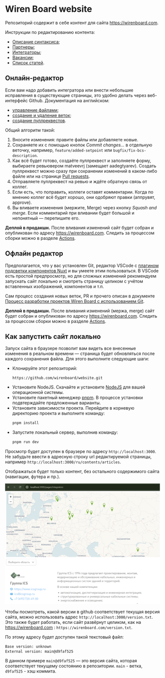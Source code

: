 # Wiren Board website
Репозиторий содержит в себе контент для сайта https://wirenboard.com.

Инструкции по редактированию контента:
- [Описание синтаксиса](/doc/syntax.md);
- [Партнеры](./doc/partners.md);
- [Интеграторы](./doc/integrators.md);
- [Вакансии](./doc/jobs.md);
- [Список статей](./doc/articles.md).

## Онлайн-редактор
Если вам надо добавить интегратора или внести небольшие исправления в существующие страницы, это удобно делать через веб-интерфейс Github. Документация на английском:
- [управление файлами](https://docs.github.com/ru/repositories/working-with-files/managing-files);
- [создание и удаление веток](https://docs.github.com/en/pull-requests/collaborating-with-pull-requests/proposing-changes-to-your-work-with-pull-requests/creating-and-deleting-branches-within-your-repository);
- [создание пуллреквестов](https://docs.github.com/en/pull-requests/collaborating-with-pull-requests/proposing-changes-to-your-work-with-pull-requests/creating-a-pull-request).

Общий алгоритм такой:
1. Вносите изменения: правите файлы или добавляете новые.
2. Сохраняете их с помощью кнопок _Commit changes…_ в отдельную веточку, например, `feature/added-setpoint` или `bugfix/fix-bcs-description`.
3. Как всё будет готово, создаёте пуллреквест и заполняете форму, выбираете ревьювером matveevrj (замещает aadegtyarev). Создать пуллреквест можно сразу при сохранении изменений в каком-либо файле или на странице [Pull requests](https://github.com/wirenboard/website/pulls).
4. Отправляете пуллреквест на ревью и ждёте обратную связь от коллег.
5. Если есть, что поправить, коллеги оставят комментарии. Когда по мнению коллег всё будет хорошо, они одобряют правки (аппрувят, approve).
6. Вы вливаете изменения (мержите, Merge) через кнопку _Squash and merge_. Если комментарий при вливании будет большой и непонятный — перепишите его.

**Деплой в продакшн.** После вливания изменений сайт будет собран и опубликован по адресу https://wirenboard.com. Следить за процессом сборки можно в разделе [Actions](https://github.com/wirenboard/website/actions).

## Офлайн редактор

Предполагается, что у вас установлен Git, редактор VSCode с [плагином подсветки компонентов Nuxt](https://marketplace.visualstudio.com/items?itemName=Nuxt.mdc) и вы умеете этим пользоваться. В VSCode есть простой предпросмотр, но для сложных изменений рекомендуем запускать сайт локально и смотреть страницу целиком с учётом вставленных изображений, компонентов и т.п.

Сам процесс создания новых веток, PR и прочего описан в документе [Процесс разработки проектов Wiren Board с использованием Git](https://github.com/wirenboard/codestyle/blob/master/workflow.md).

**Деплой в продакшн.** После вливания изменений (мержа, merge) сайт будет собран и опубликован по адресу https://wirenboard.com. Следить за процессом сборки можно в разделе [Actions](https://github.com/wirenboard/website/actions).

## Как запустить сайт локально
Запуск сайта в браузере позволит вам видеть все внесенные изменения в реальном времени — страница будет обновляться после каждого сохранения файла. Для этого выполните следующие шаги:

- Клонируйте этот репозиторий:
  ```
  https://github.com/wirenboard/website.git
  ```
- Установите NodeJS. Скачайте и установите [NodeJS](https://nodejs.org/en/download/prebuilt-installer) для вашей операционной системы.
- Установите пакетный менеджер [pnpm](https://pnpm.io/installation). В процессе установки подвтерждайте предложенные варианты.
- Установите зависимости проекта. Перейдите в корневую директорию проекта и выполните команду:
    ```bash
    pnpm install
    ```
- Запустите локальный сервер, выполнив команду:
    ```bash
    pnpm run dev
    ```

Просмотр будет доступен в браузере по адресу `http://localhost:3000`. Не забудьте ввести в адресную строку url редактируемой страницы, например `http://localhost:3000/ru/contents/articles`.

Отображаться будет только контент, без остального содержимого сайта (навигации, футера и пр.).

![Пример страницы](doc/example.png)

Чтобы посмотреть, какой версии в github соответствует текущая версия сайта, можно использовать адрес `http://localhost:3000/version.txt`.
Это также будет работать, если сайт развёрнут целиком, как на https://wirenboard.com : `https://wirenboard.com/version.txt`.

По этому адресу будет доступен такой текстовый файл:

```
Base version: unknown
External version: main@d9faf525
```

В данном примере `main@d9faf525` — это версия сайта, которая соответствует текущему состоянию в репозитории. `main` - ветка, `d9faf525` - хэш коммита.
